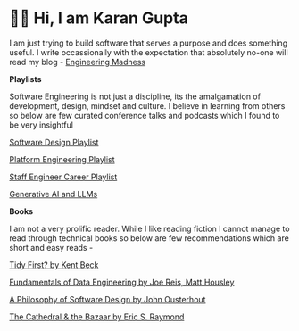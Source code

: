 # 👦🏻 Hi, I am Karan Gupta

I am just trying to build software that serves a purpose and does something useful.
I write occassionally with the expectation that absolutely no-one will read my blog - [Engineering Madness](https://engineeringmadness.dev/)

**Playlists**

Software Engineering is not just a discipline, its the amalgamation of development, design, mindset and culture.
I believe in learning from others so below are few curated conference talks and podcasts which I found to be very insightful

[Software Design Playlist](https://www.youtube.com/playlist?list=PLR9ElWHuX_l-3oxqN6l-AnRaGUEbTfmz9) 

[Platform Engineering Playlist](https://www.youtube.com/playlist?list=PLR9ElWHuX_l8DJy0JY2vzzKcTKIJnAf5Z)

[Staff Engineer Career Playlist](https://www.youtube.com/playlist?list=PLR9ElWHuX_l_y4vchl8GdET2fBTDKfbe1)

[Generative AI and LLMs](https://www.youtube.com/playlist?list=PLR9ElWHuX_l95JxJ4Hw2LDoWqAVbrU8Ev)

**Books**

I am not a very prolific reader. While I like reading fiction I cannot manage to read through technical books so below are few recommendations which are short and easy reads - 

[Tidy First? by Kent Beck](https://www.oreilly.com/library/view/tidy-first/9781098151232/)

[Fundamentals of Data Engineering by Joe Reis, Matt Housley](https://www.oreilly.com/library/view/fundamentals-of-data/9781098108298/)

[A Philosophy of Software Design by John Ousterhout](https://books.google.co.in/books/about/A_Philosophy_of_Software_Design.html?id=hkfEzgEACAAJ&source=kp_book_description&redir_esc=y)

[The Cathedral & the Bazaar by Eric S. Raymond ](https://en.wikipedia.org/wiki/The_Cathedral_and_the_Bazaar)

<!---
compscikaran/compscikaran is a ✨ special ✨ repository because its `README.md` (this file) appears on your GitHub profile.
You can click the Preview link to take a look at your changes.
--->
